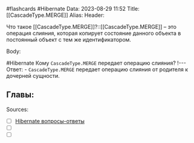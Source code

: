 #flashcards #Hibernate 
Data: 2023-08-29 11:52
Title: [[CascadeType.MERGE]]
Alias:
Header:

Что такое [[CascadeType.MERGE]]?::[[CascadeType.MERGE]] – это операция слияния, которая копирует состояние данного объекта в постоянный объект с тем же идентификатором.
<!--SR:!2023-11-03,10,330-->



Body:



#Hibernate 
Кому `CascadeType.MERGE` передает операцию слияния?
!---
Ответ:
	- `CascadeType.MERGE` передает операцию слияния от родителя к дочерней сущности.
<!--SR:!2023-11-03,10,330-->




Главы:
-


Sources:
- [ ] [Hibernate вопросы-ответы](https://docs.google.com/document/d/104EUUT-gv7xSalJlJu0DInzlyCVFjC5Sz2gcDoVtfyE/edit)
- [ ] []()
- [ ] []()
